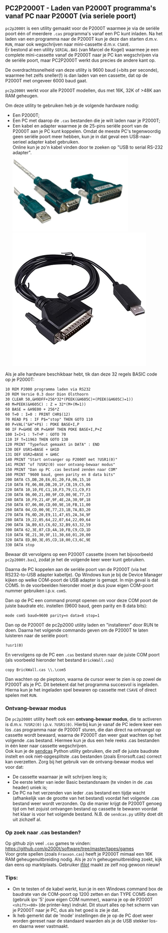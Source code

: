 ## PC2P2000T - Laden van P2000T programma's vanaf PC naar P2000T (via seriele poort)

`pc2p2000t` is een utility gemaakt voor de P2000T waarmee je via de seriële poort één of meerdere `.cas` programma's vanaf een PC kunt inladen. Na het laden van een programma naar de P2000T kun je deze dan starten d.m.v. `RUN`, maar ook wegschrijven naar mini-cassette d.m.v. `CSAVE`. \
Er bestond al een utility `SERIAL.BAS` (van Marcel de Kogel) waarmee je een complete mini-cassette vanaf de P2000T naar je PC kan wegschrijven via de seriële poort, maar PC2P2000T werkt dus precies de andere kant op.

De overdrachtssnelheid van deze utility is 9600 baud (=bits per seconde), waarmee het zelfs sneller(!) is dan laden van een cassette, dat op de P2000T met ongeveer 6000 baud gaat.

`pc2p2000t` werkt voor alle P2000T modellen, dus met 16K, 32K of >48K aan RAM geheugen.

Om deze utility te gebruiken heb je de volgende hardware nodig:
* Een P2000T;
* Een PC met daarop de `.cas` bestanden die je wilt laden naar je P2000T;
* Een kabel en adapter waarmee je de 25-pins seriële poort van de P2000T aan je PC kunt koppelen. Omdat de meeste PC's tegenwoordig geen seriële poort meer hebben, kun je in dat geval een USB-naar-serieel adapter kabel gebruiken.  \
  Online kun je zo'n kabel vinden door te zoeken op "USB to serial RS-232 adapter". \
  ![RS-232 USB to DB9 adapter](/utilities/pc2p2000t/USB2DB9.png) ![RS-232 USB to DB25 adapter](/utilities/pc2p2000t/USB2DB25.jpg)

Als je alle hardware beschikbaar hebt, tik dan deze 32 regels BASIC code op je P2000T:
```
10 REM P2000 programma laden via RS232
20 REM Versie 0.3 door Dion Olsthoorn
30 CLEAR 50,&H9DFF+256*32*(PEEK(&H605C)+(PEEK(&H605C)=1))
40 M=PEEK(&H605C) : Z = 32*(M+(M=1))
50 BASE = &H9E00 + 256*Z
60 T=0 : I=0 : PRINT CHR$(12)
70 READ P$ : IF P$="stop" THEN GOTO 110
80 P=VAL("&H"+P$) : POKE BASE+I,P
90 IF P=&H9E OR P=&H9F THEN POKE BASE+I,P+Z
100 I=I+1 : T=T+P : GOTO 70
110 IF T=11963 THEN GOTO 130
120 PRINT "Typefout gemaakt in DATA" : END
130 DEF USR1=BASE + &H1D
131 DEF USR2=BASE + &H6C
140 PRINT "Start ontvanger op P2000T met ?USR1(0)"
141 PRINT "of ?USR2(0) voor ontvang-bewaar modus"
150 PRINT "Dan op PC .cas bestand zenden naar COM"
160 PRINT "9600 baud, geen parity en 8 data bits"
200 DATA C5,DB,20,E6,01,20,FA,06,15,10
210 DATA FE,06,08,DB,20,1F,CB,19,C5,06
220 DATA 10,10,FE,C1,10,F3,79,C1,C9,F3
230 DATA 06,00,21,00,9F,CD,00,9E,77,23
240 DATA 10,F9,21,4F,9F,4E,2A,30,9F,18
250 DATA 07,06,00,CD,00,9E,10,FB,11,00
260 DATA 04,CD,00,9E,77,23,1B,7A,B3,20
270 DATA F6,0D,20,E9,11,47,65,2A,34,9F
280 DATA 19,22,05,64,22,07,64,22,09,64
290 DATA 3A,B9,63,C6,02,32,B9,63,32,59
300 DATA 62,3E,07,CD,4A,10,FB,C9,CD,1D
310 DATA 9E,21,30,9F,11,30,60,01,20,00
320 DATA ED,B0,3E,05,CD,18,00,C3,6C,9E
330 DATA stop
```
Bewaar dit vervolgens op een P2000T cassette (noem het bijvoorbeeld `pc2p2000t.bas`), zodat je het de volgende keer weer kunt gebruiken.

Daarna de PC koppelen aan de seriële poort van de P2000T (via het RS232-to-USB adapter kabeltje).
Op Windows kun je bij de Device Manager kijken op welke COM-poort de USB adapter is gemapt. In mijn geval is dat COM5. In de voorbeelden hieronder moet je dus jouw eigen COM-poort nummer gebruiken i.p.v. `com5`.

Dan op de PC een command prompt openen om voor deze COM poort de juiste baudrate etc. instellen (9600 baud, geen parity en 8 data bits):
```
mode com5 baud=9600 parity=n data=8 stop=1
```
Dan op de P2000T de pc2p2000 utility laden en "installeren" door RUN te doen. Daarna het volgende commando geven om de P2000T te laten luisteren naar de seriële poort:
```
?usr1(0)
```
En vervolgens op de PC een `.cas` bestand sturen naar de juiste COM poort (als voorbeeld hieronder het bestand `BrickWall.cas`)
```
copy BrickWall.cas \\.\com5
```
Dan wachten op de pieptoon, waarna de cursor weer te zien is op zowel de P2000T als je PC. Dit betekent dat het programma succesvol is ingeladen.
Hierna kun je het ingeladen spel bewaren op cassette met `CSAVE` of direct spelen met `RUN`.

### Ontvang-bewaar modus

De `pc2p2000t` utility heeft ook een **ontvang-bewaar modus**, die te activeren is d.m.v. `?USR2(0)` i.p.v. `?USR1(0)`. Hierbij kun je vanaf de PC iedere keer een los .cas programma naar de P2000T sturen, die dan direct na ontvangst op cassette wordt bewaard, waarna de P2000T dan weer gaat wachten op het volgende .cas bestand. Hiermee kun je dus een hele reeks .cas bestanden in één keer naar cassette wegschrijven. \
Ook kun je de [sendcas](sendcas.py) Python utility gebruiken, die zelf de juiste baudrate instelt en ook niet-opgesplitste .cas bestanden (zoals Errorsoft.cas) correct kan overzetten.
Zorg bij het gebruik van de ontvang-bewaar modus wel voor dat:
* De cassette waarnaar je wilt schrijven leeg is;
* De eerste letter van ieder Basic bestandsnaam (te vinden in de .cas header) uniek is;
* De PC na het verzenden van ieder .cas bestand een tijdje wacht (afhankelijk van de grootte van het bestand) voordat het volgende .cas bestand weer wordt verzonden. Op die manier krijgt de P2000T genoeg tijd om het zojuist ontvangen bestand op cassette te bewaren voordat het klaar is voor het volgende bestand. N.B. de `sendcas.py` utility doet dit uit zichzelf al.

### Op zoek naar .cas bestanden?

Op github zijn veel `.cas` games te vinden: https://github.com/p2000t/software/tree/master/tapes/games \
Voor grote spellen (zoals `Fraxxon.cas`) heeft je P2000T mimaal een 16K RAM geheugenuitbreiding nodig. Als je zo'n geheugenuitbreiding zoekt, kijk dan eens op marktplaats. Gebruiker [ifilot](https://www.marktplaats.nl/u/ifilot/15277239/) maakt ze zelf nog gewoon nieuw!

### Tips:
* Om te testen of de kabel werkt, kun je in een Windows command box de baudrate van de COM-poort op 1200 zetten en dan TYPE COM5 doen (gebruik ipv '5' jouw eigen COM nummer), waarna je op de P2000T `<shift><00>` (de printer-key) indrukt. Dit stuurt alles op het scherm van je P2000T naar je PC, dus als het goed is zie je dat.
* Ik heb gemerkt dat de 'mode' instellingen die je op de PC doet weer worden gereset naar de standaard waarden als je de USB stekker los- en daarna weer vastmaakt.
